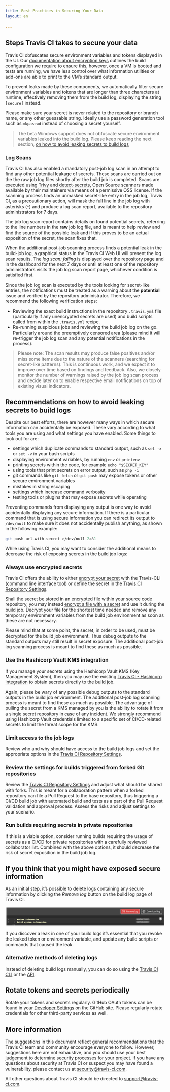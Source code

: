 ```yaml
---
title: Best Practices in Securing Your Data
layout: en

---
```


## Steps Travis CI takes to secure your data
Travis CI obfuscates secure environment variables and tokens displayed in the UI. Our [documentation about encryption keys](/user/encryption-keys/) outlines the build configuration we require to ensure this, however, once a VM is booted and tests are running, we have less control over what information utilities or add-ons are able to print to the VM’s standard output.

To prevent leaks made by these components, we automatically filter secure environment variables and tokens that are longer than three characters at runtime, effectively removing them from the build log, displaying the string `[secure]` instead.

Please make sure your secret is never related to the repository or branch name, or any other guessable string. Ideally use a password generation tool such as `mkpasswd` instead of choosing a secret yourself.

> The beta Windows support does not obfuscate secure environment variables leaked into the build log. Please keep reading the next section, [on how to avoid leaking secrets to build logs](https://docs.travis-ci.com/user/best-practices-security/#recommendations-on-how-to-avoid-leaking-secrets-to-build-logs)

### Log Scans

Travis CI has also enabled a mandatory post-job log scan in an attempt to find any other potential leakage of secrets. These scans are carried out on the the raw job log files shortly after the build job is completed. Scans are executed using [Trivy](https://github.com/aquasecurity/trivy) and [detect-secrets](https://github.com/Yelp/detect-secrets), Open Source scanners made available by their maintainers via means of a permissive OSS license. If the scanning process finds an unmasked secret-like entry in the job log, Travis CI, as a precautionary action, will mask the full line in the job log with asterisks (`*`) and produce a log scan report, available to the repository administrators for 7 days. 

The job log scan report contains details on found potential secrets, referring to the line numbers in the **raw** job log file, and is meant to help review and find the source of the possible leak and if this proves to be an actual exposition of the secret, the scan fixes that.

When the additional post-job scanning process finds a potential leak in the build-job log, a graphical status in the Travis CI Web UI will present the log scan results. The *log scan: failing* is displayed over the repository page and in the dashboard for the next 7 days or until at least one of the repository administrators visits the job log scan report page, whichever condition is satisfied first.

Since the job log scan is executed by the tools looking for secret-like entries, the notifications must be treated as a warning about the **potential** issue and verified by the repository administrator. Therefore, we recommend the following verification steps: 

 * Reviewing the exact build instructions in the repository `.travis.yml` file (particularly if any unencrypted secrets are used) and build scripts called from within the `.travis.yml` recipe.
 * Re-running suspicious jobs and reviewing the build job log on the go. Particularly around the preemptively censored area (please mind it will re-trigger the job log scan and any potential notifications in the process).

> Please note: The scan results may produce false positives and/or miss some items due to the nature of the scanners (searching for secret-like patterns). This is continuous work, and we expect it to improve over time based on findings and feedback. Also, we closely monitor the number of warnings raised by the job log scan process and decide later on to enable respective email notifications on top of existing visual indicators.


## Recommendations on how to avoid leaking secrets to build logs
Despite our best efforts, there are however many ways in which secure information can accidentally be exposed. These vary according to what tools you are using and what settings you have enabled. Some things to look out for are:

* settings which duplicate commands to standard output, such as `set -x` or `set -v` in your bash scripts
* displaying environment variables, by running `env` or `printenv`
* printing secrets within the code, for example `echo "$SECRET_KEY"`
* using tools that print secrets on error output, such as `php -i`
* git commands like `git fetch` or `git push` may expose tokens or other secure environment variables
* mistakes in string escaping
* settings which increase command verbosity
* testing tools or plugins that may expose secrets while operating

Preventing commands from displaying any output is one way to avoid accidentally displaying any secure information. If there is a particular command that is using secure information you can redirect its output to `/dev/null` to make sure it does not accidentally publish anything, as shown in the following example:

```sh
git push url-with-secret >/dev/null 2>&1
```

While using Travis CI, you may want to consider the additional means to decrease the risk of exposing secrets in the build job logs:

### Always use encrypted secrets
Travis CI offers the ability to either [encrypt your secret](/user/encryption-keys/) with the Travis-CLI (command line interface tool) or define the secret in the [Travis CI Repository Settings](/user/environment-variables/#defining-variables-in-repository-settings). 

Shall the secret be stored in an encrypted file within your source code repository, you may instead [encrypt a file with a secret](/user/encrypting-files/) and use it during the build job. Decrypt your file for the shortest time needed and remove any temporary environment variables from the build job environment as soon as these are not necessary.

Please mind that at some point, the secret, in order to be used, must be decrypted for the build job environment. Thus debug outputs to the standard outputs may still result in secret exposure. The additional post-job log scanning process is meant to find these as much as possible.

### Use the Hashicorp Vault KMS integration
If you manage your secrets using the Hashicorp Vault KMS (Key Management System), then you may use the existing [Travis CI - Hashicorp integration](/user/hashicorp-vault-integration) to obtain secrets directly to the build job. 

Again, please be wary of any possible debug outputs to the standard outputs in the build job environment. The additional post-job log scanning process is meant to find these as much as possible. The advantage of pulling the secret from a KMS managed by you is the ability to rotate it from a single secret repository in case of any incident. We strongly recommend using Hashicorp Vault credentials limited to a specific set of CI/CD-related secrets to limit the threat scope for the KMS. 

### Limit access to the job logs
Review who and why should have access to the build job logs and set the appropriate options in the [Travis CI Repository Settings](/user/disable-job-logs/).

### Review the settings for builds triggered from forked Git repositories
Review the [Travis CI Repository Settings](/user/pull-requests#pull-requests-and-security-restrictions) and adjust what should be shared with forks. This is meant for a collaboration pattern when a forked repository can file a Pull Request to the base repository, thus triggering a CI/CD build job with automated build and tests as a part of the Pull Request validation and approval process. Assess the risks and adjust settings to your scenario.

### Run builds requiring secrets in private repositories
If this is a viable option, consider running builds requiring the usage of secrets as a CI/CD for private repositories with a carefully reviewed collaborator list. Combined with the above options, it should decrease the risk of secret exposition in the build job log.


## If you think that you might have exposed secure information

As an initial step, it’s possible to delete logs containing any secure information by clicking the *Remove log* button on the build log page of Travis CI.

![remove log button](/images/remove-log.png "remove log button")

If you discover a leak in one of your build logs it’s essential that you revoke the leaked token or environment variable, and update any build scripts or commands that caused the leak.

### Alternative methods of deleting logs

Instead of deleting build logs manually, you can do so using the [Travis CI CLI](https://github.com/travis-ci/travis.rb#logs) or the  [API](https://developer.travis-ci.com/resource/log#delete).

## Rotate tokens and secrets periodically
Rotate your tokens and secrets regularly. GitHub OAuth tokens can be found in your [Developer Settings](https://github.com/settings/developers) on the GitHub site. Please regularly rotate credentials for other third-party services as well.

## More information
The suggestions in this document reflect general recommendations that the Travis CI team and community encourage everyone to follow. However, suggestions here are not exhaustive, and you should use your best judgement to determine security processes for your project. If you have any questions about security at Travis CI or suspect you may have found a vulnerability, please contact us at <security@travis-ci.com>.

All other questions about Travis CI should be directed to <support@travis-ci.com>.
